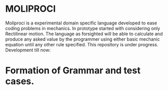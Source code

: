 MOLIPROCI
================
Moliproci is a experimental domain specific language developed to ease coding problems in mechanics. In prototype started with considering only Rectilinear motion. The language as forsighted will be able to calculate and produce any asked value by the programmer using either basic mechanic equation until any other rule specified. This repository is under progress. 
Development till now:
# Formation of Grammar and test cases.